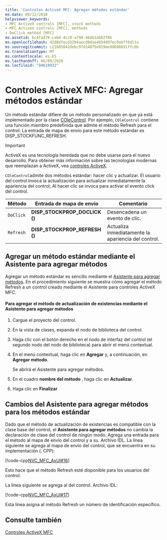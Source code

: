 ```yaml
---
title: 'Controles ActiveX MFC: Agregar métodos estándar'
ms.date: 09/12/2018
helpviewer_keywords:
- MFC ActiveX controls [MFC], stock methods
- MFC ActiveX controls [MFC], methods
- DoClick method [MFC]
ms.assetid: bc4fad78-cabd-4cc0-a798-464b1a682f0b
ms.openlocfilehash: 42d8dfecd32b4aecd0daa4034497ec9abff6d11a
ms.sourcegitcommit: c21b05042debc97d14875e019ee9d698691ffc0b
ms.translationtype: MT
ms.contentlocale: es-ES
ms.lasthandoff: 06/09/2020
ms.locfileid: "84619932"
---
```

# <a name="mfc-activex-controls-adding-stock-methods"></a>Controles ActiveX MFC: Agregar métodos estándar

Un método estándar difiere de un método personalizado en que ya está implementado por la clase [COleControl](reference/colecontrol-class.md). Por ejemplo, `COleControl` contiene una función miembro predefinida que admite el método Refresh para el control. La entrada de mapa de envío para este método estándar es DISP_STOCKFUNC_REFRESH.

>[!IMPORTANT]
> ActiveX es una tecnología heredada que no debe usarse para el nuevo desarrollo. Para obtener más información sobre las tecnologías modernas que reemplazan a ActiveX, vea [controles ActiveX](activex-controls.md).

`COleControl`admite dos métodos estándar: hacer clic y actualizar. El usuario del control invoca la actualización para actualizar inmediatamente la apariencia del control; Al hacer clic se invoca para activar el evento click del control.

|Método|Entrada de mapa de envío|Comentario|
|------------|------------------------|-------------|
|`DoClick`|**DISP_STOCKPROP_DOCLICK ()**|Desencadena un evento de clic.|
|`Refresh`|**DISP_STOCKPROP_REFRESH ()**|Actualiza inmediatamente la apariencia del control.|

## <a name="adding-a-stock-method-using-the-add-method-wizard"></a><a name="_core_adding_a_stock_method_using_classwizard"></a>Agregar un método estándar mediante el Asistente para agregar métodos

Agregar un método estándar es sencillo mediante el [Asistente para agregar métodos](../ide/add-method-wizard.md). En el procedimiento siguiente se muestra cómo agregar el método Refresh a un control creado mediante el Asistente para controles ActiveX MFC.

#### <a name="to-add-the-stock-refresh-method-using-the-add-method-wizard"></a>Para agregar el método de actualización de existencias mediante el Asistente para agregar métodos

1. Cargue el proyecto del control.

1. En la vista de clases, expanda el nodo de biblioteca del control.

1. Haga clic con el botón derecho en el nodo de interfaz del control (el segundo nodo del nodo de biblioteca) para abrir el menú contextual.

1. En el menú contextual, haga clic en **Agregar** y, a continuación, en **Agregar método**.

   Se abrirá el Asistente para agregar métodos.

1. En el cuadro **nombre del método** , haga clic en **Actualizar**.

1. Haga clic en **Finalizar**

## <a name="add-method-wizard-changes-for-stock-methods"></a><a name="_core_classwizard_changes_for_stock_methods"></a>Cambios del Asistente para agregar métodos para los métodos estándar

Dado que el método de actualización de existencias es compatible con la clase base del control, el **Asistente para agregar métodos** no cambia la declaración de clase del control de ningún modo. Agrega una entrada para el método al mapa de envío del control y a su. Archivo IDL. La línea siguiente se agrega al mapa de envío del control, que se encuentra en su implementación (. CPP):

[!code-cpp[NVC_MFC_AxUI#16](codesnippet/cpp/mfc-activex-controls-adding-stock-methods_1.cpp)]

Esto hace que el método Refresh esté disponible para los usuarios del control.

La línea siguiente se agrega al del control. Archivo IDL:

[!code-cpp[NVC_MFC_AxUI#17](codesnippet/cpp/mfc-activex-controls-adding-stock-methods_2.idl)]

Esta línea asigna al método Refresh un número de identificación específico.

## <a name="see-also"></a>Consulte también

[Controles ActiveX MFC](mfc-activex-controls.md)
